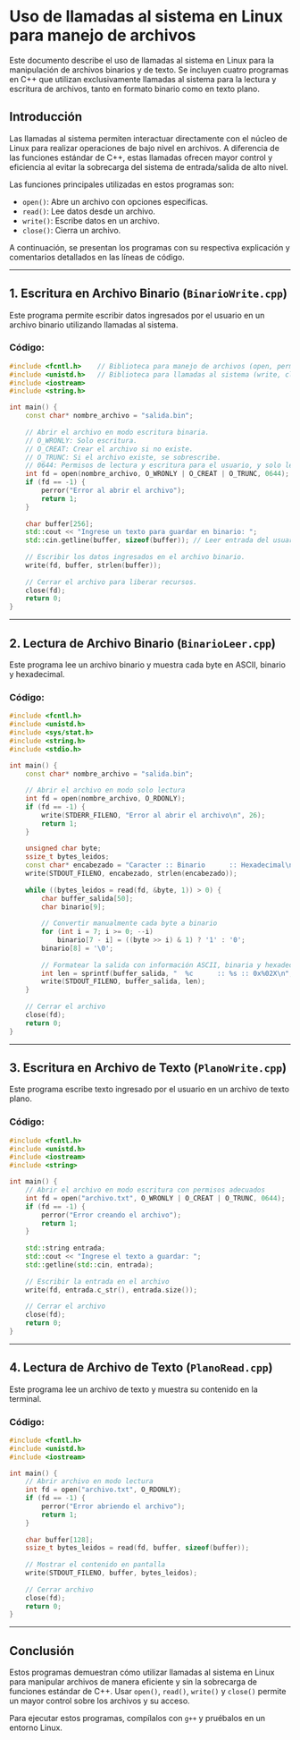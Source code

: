 # Uso de llamadas al sistema en Linux para manejo de archivos

Este documento describe el uso de llamadas al sistema en Linux para la manipulación de archivos binarios y de texto. Se incluyen cuatro programas en C++ que utilizan exclusivamente llamadas al sistema para la lectura y escritura de archivos, tanto en formato binario como en texto plano.

## Introducción

Las llamadas al sistema permiten interactuar directamente con el núcleo de Linux para realizar operaciones de bajo nivel en archivos. A diferencia de las funciones estándar de C++, estas llamadas ofrecen mayor control y eficiencia al evitar la sobrecarga del sistema de entrada/salida de alto nivel.

Las funciones principales utilizadas en estos programas son:

- `open()`: Abre un archivo con opciones específicas.
- `read()`: Lee datos desde un archivo.
- `write()`: Escribe datos en un archivo.
- `close()`: Cierra un archivo.

A continuación, se presentan los programas con su respectiva explicación y comentarios detallados en las líneas de código.

---

## 1. Escritura en Archivo Binario (`BinarioWrite.cpp`)

Este programa permite escribir datos ingresados por el usuario en un archivo binario utilizando llamadas al sistema.

### Código:

```cpp
#include <fcntl.h>    // Biblioteca para manejo de archivos (open, permisos)
#include <unistd.h>   // Biblioteca para llamadas al sistema (write, close)
#include <iostream>
#include <string.h>

int main() {
    const char* nombre_archivo = "salida.bin";
    
    // Abrir el archivo en modo escritura binaria.
    // O_WRONLY: Solo escritura.
    // O_CREAT: Crear el archivo si no existe.
    // O_TRUNC: Si el archivo existe, se sobrescribe.
    // 0644: Permisos de lectura y escritura para el usuario, y solo lectura para el grupo y otros.
    int fd = open(nombre_archivo, O_WRONLY | O_CREAT | O_TRUNC, 0644);
    if (fd == -1) {
        perror("Error al abrir el archivo");
        return 1;
    }
    
    char buffer[256];
    std::cout << "Ingrese un texto para guardar en binario: ";
    std::cin.getline(buffer, sizeof(buffer)); // Leer entrada del usuario
    
    // Escribir los datos ingresados en el archivo binario.
    write(fd, buffer, strlen(buffer));
    
    // Cerrar el archivo para liberar recursos.
    close(fd);
    return 0;
}
```

---

## 2. Lectura de Archivo Binario (`BinarioLeer.cpp`)

Este programa lee un archivo binario y muestra cada byte en ASCII, binario y hexadecimal.

### Código:

```cpp
#include <fcntl.h>
#include <unistd.h>
#include <sys/stat.h>
#include <string.h>
#include <stdio.h>

int main() {
    const char* nombre_archivo = "salida.bin";
    
    // Abrir el archivo en modo solo lectura
    int fd = open(nombre_archivo, O_RDONLY);
    if (fd == -1) {
        write(STDERR_FILENO, "Error al abrir el archivo\n", 26);
        return 1;
    }
    
    unsigned char byte;
    ssize_t bytes_leidos;
    const char* encabezado = "Caracter :: Binario      :: Hexadecimal\n";
    write(STDOUT_FILENO, encabezado, strlen(encabezado));
    
    while ((bytes_leidos = read(fd, &byte, 1)) > 0) {
        char buffer_salida[50];
        char binario[9];
        
        // Convertir manualmente cada byte a binario
        for (int i = 7; i >= 0; --i)
            binario[7 - i] = ((byte >> i) & 1) ? '1' : '0';
        binario[8] = '\0';
        
        // Formatear la salida con información ASCII, binaria y hexadecimal
        int len = sprintf(buffer_salida, "  %c      :: %s :: 0x%02X\n", byte >= 32 ? byte : '.', binario, byte);
        write(STDOUT_FILENO, buffer_salida, len);
    }
    
    // Cerrar el archivo
    close(fd);
    return 0;
}
```

---

## 3. Escritura en Archivo de Texto (`PlanoWrite.cpp`)

Este programa escribe texto ingresado por el usuario en un archivo de texto plano.

### Código:

```cpp
#include <fcntl.h>
#include <unistd.h>
#include <iostream>
#include <string>

int main() {
    // Abrir el archivo en modo escritura con permisos adecuados
    int fd = open("archivo.txt", O_WRONLY | O_CREAT | O_TRUNC, 0644);
    if (fd == -1) {
        perror("Error creando el archivo");
        return 1;
    }
    
    std::string entrada;
    std::cout << "Ingrese el texto a guardar: ";
    std::getline(std::cin, entrada);
    
    // Escribir la entrada en el archivo
    write(fd, entrada.c_str(), entrada.size());
    
    // Cerrar el archivo
    close(fd);
    return 0;
}
```

---

## 4. Lectura de Archivo de Texto (`PlanoRead.cpp`)

Este programa lee un archivo de texto y muestra su contenido en la terminal.

### Código:

```cpp
#include <fcntl.h>
#include <unistd.h>
#include <iostream>

int main() {
    // Abrir archivo en modo lectura
    int fd = open("archivo.txt", O_RDONLY);
    if (fd == -1) {
        perror("Error abriendo el archivo");
        return 1;
    }
    
    char buffer[128];
    ssize_t bytes_leidos = read(fd, buffer, sizeof(buffer));
    
    // Mostrar el contenido en pantalla
    write(STDOUT_FILENO, buffer, bytes_leidos);
    
    // Cerrar archivo
    close(fd);
    return 0;
}
```

---

## Conclusión

Estos programas demuestran cómo utilizar llamadas al sistema en Linux para manipular archivos de manera eficiente y sin la sobrecarga de funciones estándar de C++. Usar `open()`, `read()`, `write()` y `close()` permite un mayor control sobre los archivos y su acceso.

Para ejecutar estos programas, compílalos con `g++` y pruébalos en un entorno Linux.


